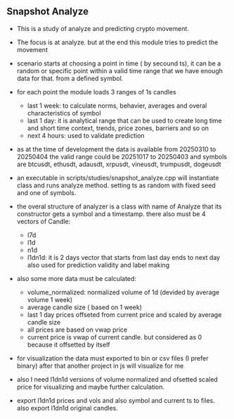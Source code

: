 ## Snapshot Analyze ##
* This is a study of analyze and predicting crypto movement.
* The focus is at analyze. but at the end this module tries to predict the movement
* scenario starts at choosing a point in time ( by secound ts), it can be a random or specific point within a valid time range that we have enough data for that. from a defined symbol.
* for each point the module loads 3 ranges of 1s candles
    - last 1 week: to calculate norms, behavier, averages and overal characteristics of symbol
    - last 1 day: it is analytical range that can be used to create long time and short time context, trends, price zones, barriers and so on
    - next 4 hours: used to validate prediction

* as at the time of development the data is available from 20250310 to 20250404 the valid range could be 20251017 to 20250403 and symbols are btcusdt, ethusdt, adausdt, xrpusdt, vineusdt, trumpusdt, dogeusdt
* an executable in scripts/studies/snapshot_analyze.cpp will instantiate class and runs analyze method. setting ts as random with fixed seed and one of symbols.
* the overal structure of analyzer is a class with name of Analyze that its constructor gets a symbol and a timestamp. there also must be 4 vectors of Candle:
    - l7d
    - l1d
    - n1d
    - l1dn1d: it is 2 days vector that starts from last day ends to next day also used for prediction validity and label making
* also some more data must be calculated:
    - volume_normalized: normalized volume of 1d (devided by average volume 1 week)
    - average candle size ( based on 1 week)
    - last 1 day prices offseted from current price and scaled by average candle size
    - all prices are based on vwap price
    - current price is vwap of current candle. but considered as 0 because it offsetted by itself
* for visualization the data must exported to bin or csv files (I prefer binary) after that another project in js will visualize for me
* also I need l1dn1d versions of volume normalized and ofsetted scaled price for visualizing and maybe further calculation. 
* export l1dn1d prices and vols and also symbol and current ts to files. also export l1dn1d original candles.
